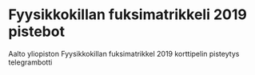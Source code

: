 # Fyysikkokillan fuksimatrikkeli 2019 pistebot

Aalto yliopiston Fyysikkokillan fuksimatrikkel 2019 korttipelin pisteytys telegrambotti
